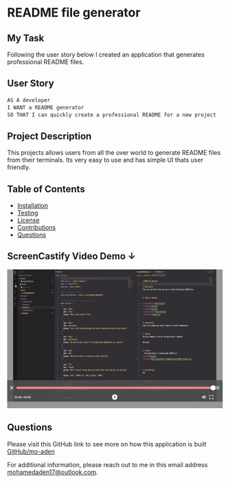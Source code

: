 # README file generator

## My Task

Following the user story below I created an application that generates professional README files.

## User Story

```md
AS A developer
I WANT a README generator
SO THAT I can quickly create a professional README for a new project
```

## Project Description

This projects allows users from all the over world to generate README files from their terminals. Its very easy to use and has simple UI thats user friendly.

## Table of Contents

- [Installation](#Installation)
- [Testing](#Testing)
- [License](#License)
- [Contributions](#Contributions)
- [Questions](#Questions)

## ScreenCastify Video Demo ↓

[![Screen cast video](./Assets/videoImg.png)](https://drive.google.com/file/d/1oitx4lGFnxfKo-ucmDtrGESgZCTNctXw/view "Link Title")

## Questions

Please visit this GitHub link to see more on how this application is built [GitHub/mo-aden](https://github.com/mo-aden)

For additional information, please reach out to me in this email address mohamedaden17@outlook.com.
